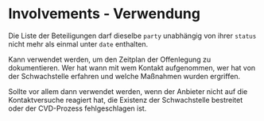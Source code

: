 # Involvements - Verwendung

Die Liste der Beteiligungen darf dieselbe `party` unabhängig von ihrer `status` nicht mehr als einmal unter `date` enthalten.

Kann verwendet werden, um den Zeitplan der Offenlegung zu dokumentieren.
Wer hat wann mit wem Kontakt aufgenommen, wer hat von der Schwachstelle erfahren und welche Maßnahmen wurden ergriffen.

Sollte vor allem dann verwendet werden, wenn der Anbieter nicht auf die Kontaktversuche reagiert hat, die Existenz der Schwachstelle bestreitet oder der CVD-Prozess fehlgeschlagen ist.
